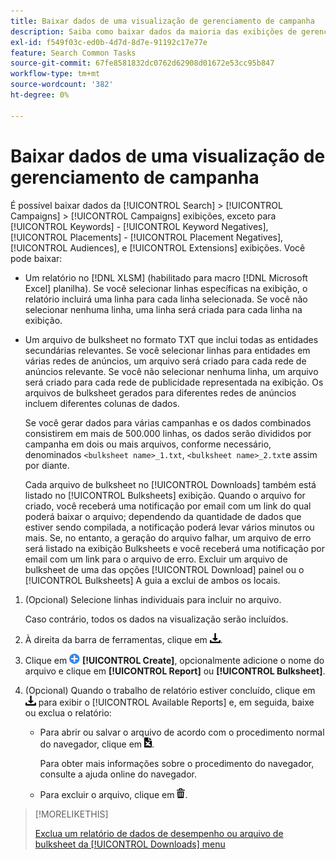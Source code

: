 ```yaml
---
title: Baixar dados de uma visualização de gerenciamento de campanha
description: Saiba como baixar dados da maioria das exibições de gerenciamento de campanha.
exl-id: f549f03c-ed0b-4d7d-8d7e-91192c17e77e
feature: Search Common Tasks
source-git-commit: 67fe8581832dc0762d62908d01672e53cc95b847
workflow-type: tm+mt
source-wordcount: '382'
ht-degree: 0%

---
```


# Baixar dados de uma visualização de gerenciamento de campanha

É possível baixar dados da [!UICONTROL Search] > [!UICONTROL Campaigns] > [!UICONTROL Campaigns] exibições, exceto para [!UICONTROL Keywords] - [!UICONTROL Keyword Negatives], [!UICONTROL Placements] - [!UICONTROL Placement Negatives], [!UICONTROL Audiences], e [!UICONTROL Extensions] exibições. Você pode baixar:

* Um relatório no [!DNL XLSM] (habilitado para macro [!DNL Microsoft Excel] planilha). Se você selecionar linhas específicas na exibição, o relatório incluirá uma linha para cada linha selecionada. Se você não selecionar nenhuma linha, uma linha será criada para cada linha na exibição.

* Um arquivo de bulksheet no formato TXT que inclui todas as entidades secundárias relevantes. Se você selecionar linhas para entidades em várias redes de anúncios, um arquivo será criado para cada rede de anúncios relevante. Se você não selecionar nenhuma linha, um arquivo será criado para cada rede de publicidade representada na exibição. Os arquivos de bulksheet gerados para diferentes redes de anúncios incluem diferentes colunas de dados.

  Se você gerar dados para várias campanhas e os dados combinados consistirem em mais de 500.000 linhas, os dados serão divididos por campanha em dois ou mais arquivos, conforme necessário, denominados `<bulksheet name>_1.txt`, `<bulksheet name>_2.txt`e assim por diante.

  Cada arquivo de bulksheet no [!UICONTROL Downloads] também está listado no [!UICONTROL Bulksheets] exibição. Quando o arquivo for criado, você receberá uma notificação por email com um link do qual poderá baixar o arquivo; dependendo da quantidade de dados que estiver sendo compilada, a notificação poderá levar vários minutos ou mais. Se, no entanto, a geração do arquivo falhar, um arquivo de erro será listado na exibição Bulksheets e você receberá uma notificação por email com um link para o arquivo de erro. Excluir um arquivo de bulksheet de uma das opções [!UICONTROL Download] painel ou o [!UICONTROL Bulksheets] A guia a exclui de ambos os locais.

1. (Opcional) Selecione linhas individuais para incluir no arquivo.

   Caso contrário, todos os dados na visualização serão incluídos.

1. À direita da barra de ferramentas, clique em ![Download de Relatório](/help/search-social-commerce/assets/download.png "Download de Relatório").

1. Clique em ![Criar](/help/search-social-commerce/assets/add.png "Criar") **[!UICONTROL Create]**, opcionalmente adicione o nome do arquivo e clique em **[!UICONTROL Report]** ou **[!UICONTROL Bulksheet]**.

1. (Opcional) Quando o trabalho de relatório estiver concluído, clique em ![Download de Relatório](/help/search-social-commerce/assets/download.png "Download de Relatório") para exibir o [!UICONTROL Available Reports] e, em seguida, baixe ou exclua o relatório:

   * Para abrir ou salvar o arquivo de acordo com o procedimento normal do navegador, clique em ![Baixar planilha](/help/search-social-commerce/assets/download-spreadsheet.png "Baixar planilha").

     Para obter mais informações sobre o procedimento do navegador, consulte a ajuda online do navegador.

   * Para excluir o arquivo, clique em ![Excluir](/help/search-social-commerce/assets/delete.png "Excluir").

>[!MORELIKETHIS]
>
>[Exclua um relatório de dados de desempenho ou arquivo de bulksheet da [!UICONTROL Downloads] menu](/help/search-social-commerce/common-tasks/navigation-editing-selection/download-delete-data.md)
